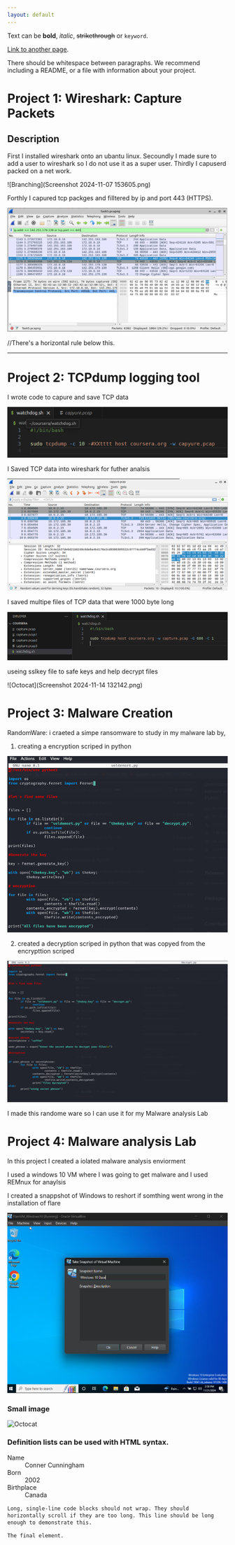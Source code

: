 ```yaml
---
layout: default
---
```


Text can be **bold**, _italic_, ~~strikethrough~~ or `keyword`.

[Link to another page](./another-page.html).



There should be whitespace between paragraphs. We recommend including a README, or a file with information about your project.

# Project 1: Wireshark: Capture Packets

## Description
 First I installed wireshark onto an ubantu linux.
 Secoundly I made sure to add a user to wireshark so I do not use it as a super user.
 Thirdly I capuserd packed on a net work.

 
![Branching](Screenshot 2024-11-07 153605.png)

Forthly I capured tcp packges and filltered by ip and port 443 (HTTPS).


![Branching](Wireshark_ip_filter.PNG)


//There's a horizontal rule below this.

* * *

# Project 2: TCPdump logging tool

I wrote code to capure and save TCP data


![Octocat](Saved_TCP_Code)


I Saved TCP data into wireshark for futher analsis


![Octocat](Saved_TCP_in_WireShark)


I saved multipe files of TCP data that were 1000 byte long


![Octocat](Multiple_file_TCPDump)


useing sslkey file to safe keys and help decrypt files 


![Octocat](Screenshot 2024-11-14 132142.png)



# Project 3: Malware Creation

RandomWare: i craeted a simpe ransomware to study in my malware lab by,
  1. creating a encryption scriped in python

![Octocat](encrypt.png)

  2. created a decryption scriped in python that was copyed from the encrypttion scriped

![Octocat](decrypt.png)


 I made this randome ware so I can use it for my Malware analysis Lab

# Project 4: Malware analysis Lab

In this project I created a iolated malware analysis enviorment 

I used a windows 10 VM where I was going to get malware and I used REMnux for anaylsis

I created a snappshot of Windows to reshort if somthing went wrong in the installation of flare

![Octocat](Windows_Base.png)

### Small image

![Octocat](https://github.githubassets.com/images/icons/emoji/octocat.png)




### Definition lists can be used with HTML syntax.

<dl>
<dt>Name</dt>
<dd>Conner Cunningham</dd>
<dt>Born</dt>
<dd>2002</dd>
<dt>Birthplace</dt>
<dd>Canada</dd>
</dl>

```
Long, single-line code blocks should not wrap. They should horizontally scroll if they are too long. This line should be long enough to demonstrate this.
```

```
The final element.
```
